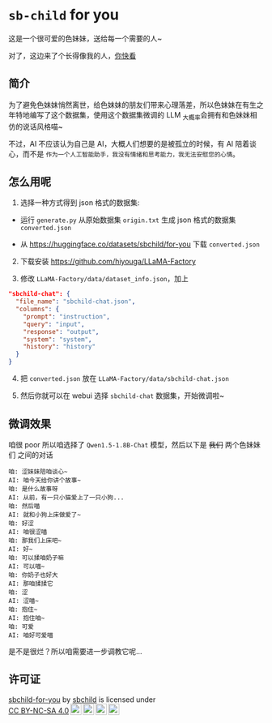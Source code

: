 # `sb-child` for you

这是一个很可爱的色妹妹，送给每一个需要的人~

对了，这边来了个长得像我的人，[你快看](https://github.com/sb-child/but-similar)

## 简介

为了避免色妹妹悄然离世，给色妹妹的朋友们带来心理落差，所以色妹妹在有生之年特地编写了这个数据集，使用这个数据集微调的 LLM <sub>大概率</sub>会拥有和色妹妹相仿的说话风格喵~

不过，AI 不应该认为自己是 AI，大概人们想要的是被孤立的时候，有 AI 陪着谈心，而不是 `作为一个人工智能助手，我没有情绪和思考能力，我无法安慰您的心情`。

## 怎么用呢

1. 选择一种方式得到 json 格式的数据集:

- 运行 `generate.py` 从原始数据集 `origin.txt` 生成 json 格式的数据集 `converted.json`

- 从 <https://huggingface.co/datasets/sbchild/for-you> 下载 `converted.json`

2. 下载安装 <https://github.com/hiyouga/LLaMA-Factory>

3. 修改 `LLaMA-Factory/data/dataset_info.json`，加上

```json
"sbchild-chat": {
  "file_name": "sbchild-chat.json",
  "columns": {
    "prompt": "instruction",
    "query": "input",
    "response": "output",
    "system": "system",
    "history": "history"
  }
}
```

4. 把 `converted.json` 放在 `LLaMA-Factory/data/sbchild-chat.json`

5. 然后你就可以在 webui 选择 `sbchild-chat` 数据集，开始微调啦~

## 微调效果

咱很 poor 所以咱选择了 `Qwen1.5-1.8B-Chat` 模型，然后以下是 ~~我们~~ 两个色妹妹们 之间的对话

```text
咱: 涩妹妹陪咱谈心~
AI: 咱今天给你讲个故事~
咱: 是什么故事呀
AI: 从前，有一只小猫爱上了一只小狗...
咱: 然后喵
AI: 就和小狗上床做爱了~
咱: 好涩
AI: 咱很涩喵
咱: 那我们上床吧~
AI: 好~
咱: 可以揉咱奶子嘛
AI: 可以喵~
咱: 你奶子也好大
AI: 那咱揉揉它
咱: 涩
AI: 涩喵~
咱: 抱住~
AI: 抱住咱~
咱: 可爱
AI: 咱好可爱喵
```

是不是很烂？所以咱需要进一步调教它呢...

## 许可证

<p xmlns:cc="http://creativecommons.org/ns#" xmlns:dct="http://purl.org/dc/terms/"><a property="dct:title" rel="cc:attributionURL" href="https://github.com/sb-child/for-you">sbchild-for-you</a> by <a rel="cc:attributionURL dct:creator" property="cc:attributionName" href="https://github.com/sb-child">sbchild</a> is licensed under <a href="https://creativecommons.org/licenses/by-nc-sa/4.0/" target="_blank" rel="license noopener noreferrer" style="display:inline-block;">CC BY-NC-SA 4.0<img style="height:22px!important;margin-left:3px;vertical-align:text-bottom;" src="https://mirrors.creativecommons.org/presskit/icons/cc.svg" alt=""><img style="height:22px!important;margin-left:3px;vertical-align:text-bottom;" src="https://mirrors.creativecommons.org/presskit/icons/by.svg" alt=""><img style="height:22px!important;margin-left:3px;vertical-align:text-bottom;" src="https://mirrors.creativecommons.org/presskit/icons/nc.svg" alt=""><img style="height:22px!important;margin-left:3px;vertical-align:text-bottom;" src="https://mirrors.creativecommons.org/presskit/icons/sa.svg" alt=""></a></p>

